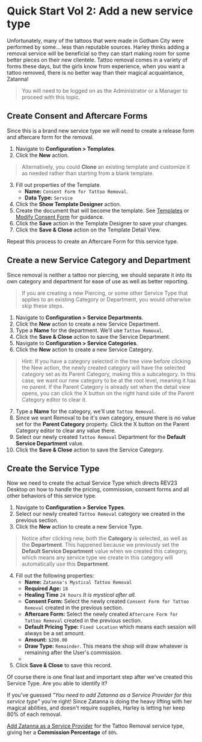 # Quick Start Vol 2: Add a new service type

Unfortunately, many of the tattoos that were made in Gotham City were performed by some... less than reputable sources. Harley thinks adding a removal service will be beneficial so they can start making room for some better pieces on their new clientele. Tattoo removal comes in a variety of forms these days, but the girls know from experience, when you want a tattoo removed, there is no better way than their magical acquaintance, Zatanna!

> You will need to be logged on as the Administrator or a Manager to proceed with this topic.

## Create Consent and Aftercare Forms
Since this is a brand new service type we will need to create a release form and aftercare form for the removal.

1. Navigate to **Configuration > Templates**.
2. Click the **New** action.
> Alternatively, you could **Clone** an existing template and customize it as needed rather than starting from a blank template.
3. Fill out properties of the Template.
    + **Name:** `Consent Form for Tattoo Removal`.
    + **Data Type:** `Service`
4. Click the **Show Template Designer** action.
5. Create the document that will become the template. See [Templates](../concepts/templates.md) or [Modify Consent Form](../quick-start/modify-consent-form.md) for guidance.
6. Click the **Save** action in the Template Designer to save your changes.
7. Click the **Save & Close** action on the Template Detail View.

Repeat this process to create an Aftercare Form for this service type.

## Create a new Service Category and Department

Since removal is neither a tattoo nor piercing, we should separate it into its own category and department for ease of use as well as better reporting.

> If you are creating a new Piercing, or some other Service Type that applies to an existing Category or Department, you would otherwise skip these steps.

1. Navigate to **Configuration > Service Departments**.
2. Click the **New** action to create a new Service Department.
3. Type a **Name** for the department. We'll use `Tattoo Removal`.
4. Click the **Save & Close** action to save the Service Department.
5. Navigate to **Configuration > Service Categories**.
6. Click the **New** action to create a new Service Category.
> Hint: If you have a category selected in the tree view before clicking the New action, the newly created category will have the selected category set as its Parent Category, making this a subcategory. In this case, we want our new category to be at the root level, meaning it has no parent. If the Parent Category is already set when the detail view opens, you can click the X button on the right hand side of the Parent Category editor to clear it.
7. Type a **Name** for the category, we'll use `Tattoo Removal`.
8. Since we want Removal to be it's own category, ensure there is no value set for the **Parent Category** property. Click the X button on the Parent Category editor to clear any value there.
9.  Select our newly created `Tattoo Removal` Department for the **Default Service Department** value.
10. Click the **Save & Close** action to save the Service Category.

## Create the Service Type

Now we need to create the actual Service Type which directs REV23 Desktop on how to handle the pricing, commission, consent forms and all other behaviors of this service type.

1. Navigate to **Configuration > Service Types**.
2. Select our newly created `Tattoo Removal` category we created in the previous section.
3. Click the **New** action to create a new Service Type.
> Notice after clicking new, both the **Category** is selected, as well as the **Department**. This happened because we previously set the **Default Service Department** value when we created this category, which means any service type we create in this category will automatically use this **Department**.
4. Fill out the following properties:
    + **Name:** `Zatanna's Mystical Tattoo Removal`
    + **Required Age:** `18`
    + **Healing Time** `24 hours` *It is mystical after all*.
    + **Consent Form:** Select the newly created `Consent Form for Tattoo Removal` created in the previous section.
    + **Aftercare Form:** Select the newly created `Aftercare Form for Tattoo Removal` created in the previous section.
    + **Default Pricing Type:** `Fixed Location` which means each session will always be a set amount.
    + **Amount:** `$200.00`
    + **Draw Type:** `Remainder`. This means the shop will draw whatever is remaining after the User's commission.
    + 
5. Click **Save & Close** to save this record.

Of course there is one final last and important step after we've created this Service Type. Are you able to identify it?

If you've guessed *"You need to add Zatanna as a Service Provider for this service type"* you're right! Since Zatanna is doing the heavy lifting with her magical abilities, and doesn't require supplies, Harley is letting her keep 80% of each removal.

[Add Zatanna as a Service Provider](../quick-start/add-a-tattooer.md) for the Tattoo Removal service type, giving her a **Commission Percentage** of `80%`.
